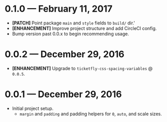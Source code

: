 # 0.1.0 &mdash; February 11, 2017

- **[PATCH]** Point package `main` and `style` fields to `build/` dir.'
- **[ENHANCEMENT]** Improve project structure and add CircleCI config.
- Bump version past 0.0.x to begin recommending usage.


# 0.0.2 &mdash; December 29, 2016

- **[ENHANCEMENT]** Upgrade to `ticketfly-css-spacing-variables` @ `0.0.5`.


# 0.0.1 &mdash; December 29, 2016

- Initial project setup.
  + `margin` and `padding` and padding helpers for `0`, `auto`, and scale sizes.
